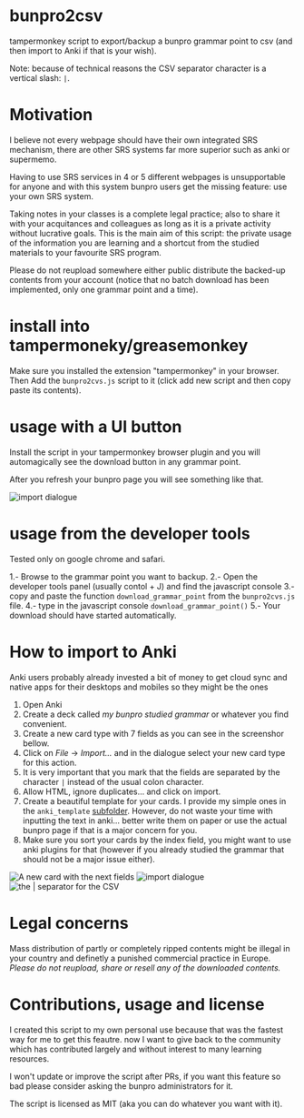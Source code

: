 # bunpro2csv

tampermonkey script to export/backup a bunpro grammar point to csv (and then import to Anki if that is your wish).

Note: because of technical reasons the CSV separator character is a vertical slash: ```|```.

# Motivation

I believe not every webpage should have their own integrated SRS mechanism, there are other SRS systems far more superior such as anki or supermemo.

Having to use SRS services in 4 or 5 different webpages is unsupportable for anyone and with this system bunpro users get the missing feature: use your own SRS system.

Taking notes in your classes is a complete legal practice; also to share it with your acquitances and colleagues as long as it is a private activity without lucrative goals. This is the main aim of this script: the private usage of the information you are learning and a shortcut from the studied materials to your favourite SRS program.

Please do not reupload somewhere either public distribute the backed-up contents from your account (notice that no batch download has been implemented, only one grammar point and a time).

# install into tampermoneky/greasemonkey

Make sure you installed the extension "tampermonkey" in your browser. Then Add the ```bunpro2cvs.js``` script to it (click add new script and then copy paste its contents).


# usage with a UI button

Install the script in your tampermonkey browser plugin and you will automagically see the download button in any grammar point.

After you refresh your bunpro page you will see something like that.

![import dialogue](img/スクリーンショット01.jpg)


# usage from the developer tools

Tested only on google chrome and safari.

1.- Browse to the grammar point you want to backup.
2.- Open the developer tools panel (usually contol + J) and find the javascript console
3.- copy and paste the function ```download_grammar_point``` from the ```bunpro2cvs.js``` file.
4.- type in the javascript console ```download_grammar_point()```
5.- Your download should have started automatically.


# How to import to Anki

Anki users probably already invested a bit of money to get cloud sync and native apps for their desktops and mobiles so they might be the ones

1. Open Anki
2. Create a deck called _my bunpro studied grammar_ or whatever you find convenient.
3. Create a new card type with 7 fields as you can see in the screenshor bellow.
4. Click on _File_ -> _Import..._ and in the dialogue select your new card type for this action. 
5. It is very important that you mark that the fields are separated by the character ```|``` instead of the usual colon character.
6. Allow HTML, ignore duplicates... and click on import.
7. Create a beautiful template for your cards. I provide my simple ones in the ```anki_template``` [subfolder](anki_template/). However, do not waste your time with inputting the text in anki... better write them on paper or use the actual bunpro page if that is a major concern for you.
8. Make sure you sort your cards by the index field, you might want to use anki plugins for that (however if you already studied the grammar that should not be a major issue either).

![A new card with the next fields](img/スクリーンショット00.jpg)
![import dialogue](img/スクリーンショット02.jpg)
![the | separator for the CSV](img/スクリーンショット03.jpg)



# Legal concerns

Mass distribution of partly or completely ripped contents might be illegal in your country and definetly a punished commercial practice in Europe. *Please do not reupload, share or resell any of the downloaded contents.*


# Contributions, usage and license

I created this script to my own personal use because that was the fastest way for me to get this feautre. now I want to give back to the community which has contributed largely and without interest to many learning resources.

I won't update or improve the script after PRs, if you want this feature so bad please consider asking the bunpro administrators for it.

The script is licensed as MIT (aka you can do whatever you want with it).